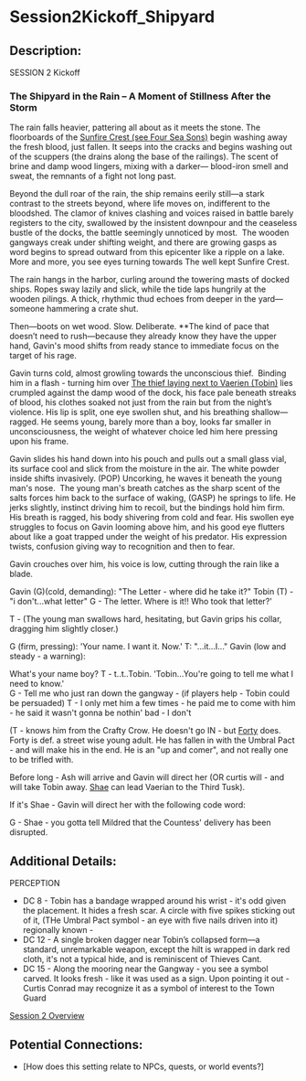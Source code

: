 # Session2Kickoff_Shipyard
  

## **Description:**  
SESSION 2 Kickoff 

### The Shipyard in the Rain – A Moment of Stillness After the Storm

The rain falls heavier, pattering all about as it meets the stone. The floorboards of the [Sunfire Crest (see Four Sea Sons)](../../../data/towns/belford/businesses/TheFourSeaSons.md) begin washing away the fresh blood, just fallen.   It seeps into the cracks and begins washing out of the scuppers (the drains along the base of the railings). The scent of brine and damp wood lingers, mixing with a darker— blood-iron smell and sweat, the remnants of a fight not long past.

Beyond the dull roar of the rain, the ship remains eerily still—a stark contrast to the streets beyond, where life moves on, indifferent to the bloodshed. The clamor of knives clashing and voices raised in battle barely registers to the city, swallowed by the insistent downpour and the ceaseless bustle of the docks, the battle seemingly unnoticed by most.  The wooden gangways creak under shifting weight, and there are growing gasps as word begins to spread outward from this epicenter like a ripple on a lake.   More and more, you see eyes turning towards The well kept Sunfire Crest.  

The rain hangs in the harbor, curling around the towering masts of docked ships. Ropes sway lazily and slick, while the tide laps hungrily at the wooden pilings. A thick, rhythmic thud echoes from deeper in the yard—someone hammering a crate shut.

Then—boots on wet wood. Slow. Deliberate. **The kind of pace that doesn’t need to rush—because they already know they have the upper hand, Gavin's mood shifts from ready stance to immediate focus on the target of his rage.  

Gavin turns cold, almost growling towards the unconscious thief.  Binding him in a flash - turning him over [The thief laying next to Vaerien (Tobin)](../../../data/towns/belford/npcs/TobinFarrow.md) lies crumpled against the damp wood of the dock, his face pale beneath streaks of blood, his clothes soaked not just from the rain but from the night’s violence. His lip is split, one eye swollen shut, and his breathing shallow—ragged. He seems young, barely more than a boy, looks far smaller in unconsciousness, the weight of whatever choice led him here pressing upon his frame. 

Gavin slides his hand down into his pouch and pulls out a small glass vial, its surface cool and slick from the moisture in the air. The white powder inside shifts invasively. (POP) Uncorking, he waves it beneath the young man's nose.  The young man's breath catches as the sharp scent of the salts forces him back to the surface of waking, (GASP) he springs to life. He jerks slightly, instinct driving him to recoil, but the bindings hold him firm. His breath is ragged, his body shivering from cold and fear. His swollen eye struggles to focus on Gavin looming above him, and his good eye flutters about like a goat trapped under the weight of his predator. His expression twists, confusion giving way to recognition and then to fear.

Gavin crouches over him, his voice is low, cutting through the rain like a blade.

Gavin (G)(cold, demanding): "The Letter - where did he take it?" 
Tobin (T) - "i don't...what letter"
G - The letter. Where is it!! Who took that letter?'

T - (The young man swallows hard, hesitating, but Gavin grips his collar, dragging him slightly closer.)

G (firm, pressing):
'Your name. I want it. Now.' 
T: "...it...I..."
Gavin (low and steady - a warning):

What's your name boy?
T - t..t..Tobin.
'Tobin...You're going to tell me what I need to know.'   
G - Tell me who just ran down the gangway - 
(if players help - Tobin could be persuaded)
T - I only met him a few times - he paid me to come with him - he said it wasn't gonna be nothin' bad - I don't 

(T - knows him from the Crafty Crow.  He doesn't go IN - but [Forty](../../../data/towns/belford/npcs/Forty.md) does.  Forty is def. a street wise young adult.  He has fallen in with the Umbral Pact - and will make his in the end.  He is an "up and comer", and not really one to be trifled with.  

Before long - Ash will arrive and Gavin will direct her (OR curtis will - and will take Tobin away.  [Shae](../../../data/towns/belford/npcs/ShaeLock.md) can lead Vaerian to the Third Tusk).

If it's Shae - Gavin will direct her with the following code word:

G - Shae - you gotta tell Mildred that the Countess' delivery has been disrupted.

## **Additional Details:**  
PERCEPTION
- DC 8 - Tobin has a bandage wrapped around his wrist - it's odd given the placement.  It hides a fresh scar.  A circle with five spikes sticking out of it, (THe Umbral Pact symbol - an eye with five nails driven into it)   
    regionally known - 
- DC 12 - A single broken dagger near Tobin’s collapsed form—a standard, unremarkable weapon, except the hilt is wrapped in dark red cloth, it's not a typical hide, and is reminiscent of Thieves Cant. 
- DC 15 - Along the mooring near the Gangway - you see a symbol carved.  It looks fresh - like it was used as a sign.  Upon pointing it out - Curtis Conrad may recognize it as a symbol of interest to the Town Guard

[Session 2 Overview](../planning/session2/session_2.md)

## **Potential Connections:**  
- [How does this setting relate to NPCs, quests, or world events?]  

